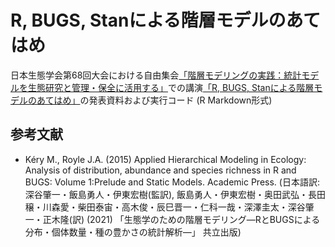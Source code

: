 # R, BUGS, Stanによる階層モデルのあてはめ
日本生態学会第68回大会における自由集会[「階層モデリングの実践：統計モデルを生態研究と管理・保全に活用する」](https://esj.ne.jp/meeting/abst/68/W02.html)での講演[「R, BUGS, Stanによる階層モデルのあてはめ」](https://esj.ne.jp/meeting/abst/68/W02-3.html)の発表資料および実行コード (R Markdown形式)


## 参考文献

- Kéry M., Royle J.A. (2015) Applied Hierarchical Modeling in Ecology: Analysis of distribution, abundance and species richness in R and BUGS: Volume 1:Prelude and Static Models. Academic Press. (日本語訳: 深谷肇一・飯島勇人・伊東宏樹(監訳), 飯島勇人・伊東宏樹・奥田武弘・長田穣・川森愛・柴田泰宙・高木俊・辰巳晋一・仁科一哉・深澤圭太・深谷肇一・正木隆(訳) (2021) 「生態学のための階層モデリング―RとBUGSによる分布・個体数量・種の豊かさの統計解析―」 共立出版)

